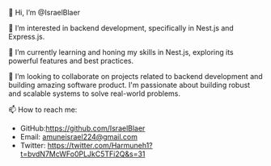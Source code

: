 👋 Hi, I’m @IsraelBlaer

👀 I’m interested in backend development, specifically in Nest.js and Express.js.

🌱 I’m currently learning and honing my skills in Nest.js, exploring its powerful features and best practices.

💞️ I’m looking to collaborate on projects related to backend development and building amazing software product. I'm passionate about building robust and scalable systems to solve real-world problems.

📫 How to reach me:
  - GitHub:https://github.com/IsraelBlaer
  - Email: amuneisrael224@gmail.com
  - Twitter: https://twitter.com/Harmuneh1?t=bvdN7McWFo0PLJkC5TFi2Q&s=31

<!---
IsraelBlaer/IsraelBlaer is a ✨ special ✨ repository because its `README.md` (this file) appears on your GitHub profile.
You can click the Preview link to take a look at your changes.
--->
